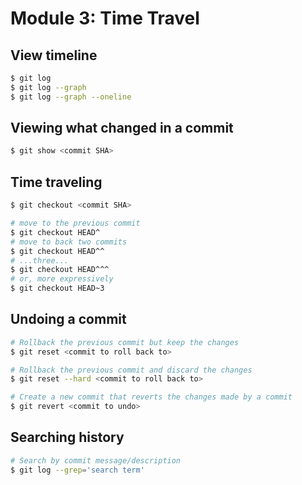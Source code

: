 # Module 3: Time Travel

## View timeline

```bash
$ git log
$ git log --graph
$ git log --graph --oneline
```

## Viewing what changed in a commit

```bash
$ git show <commit SHA>
```

## Time traveling

```bash
$ git checkout <commit SHA>

# move to the previous commit
$ git checkout HEAD^
# move to back two commits
$ git checkout HEAD^^
# ...three...
$ git checkout HEAD^^^
# or, more expressively
$ git checkout HEAD~3
```

## Undoing a commit

```bash
# Rollback the previous commit but keep the changes
$ git reset <commit to roll back to>

# Rollback the previous commit and discard the changes
$ git reset --hard <commit to roll back to>

# Create a new commit that reverts the changes made by a commit
$ git revert <commit to undo>
```

## Searching history

```bash
# Search by commit message/description
$ git log --grep='search term'
```